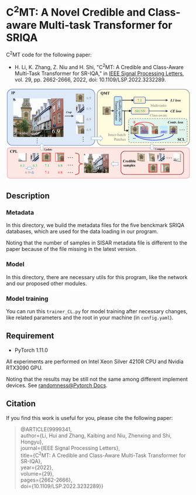 # C<sup>2</sup>MT: A Novel Credible and Class-aware Multi-task Transformer for SRIQA

C<sup>2</sup>MT code for the following paper:

- H. Li, K. Zhang, Z. Niu and H. Shi, "C<sup>2</sup>MT: A Credible and Class-Aware Multi-Task Transformer for SR-IQA," in [IEEE Signal Processing Letters](https://ieeexplore.ieee.org/document/9999341), vol. 29, pp. 2662-2666, 2022, doi: 10.1109/LSP.2022.3232289.

![Framework](Framework.png)

## Description

### Metadata
In this directory, we build the metadata files for the five benckmark SRIQA databases, which are used for the data loading in our program.

Noting that the number of samples in SISAR metadata file is different to the paper because of the file missing in the latest version.

### Model
In this directory, there are necessary utils for this program, like the network and our proposed other modules.

### Model training
You can run this `trainer_CL.py` for model training after necessary changes, like related parameters and the root in your machine (in `config.yaml`).

## Requirement
- PyTorch 1.11.0

All experiments are performed on Intel Xeon Silver 4210R CPU and Nvidia RTX3090 GPU.

Noting that the results may be still not the same among different implement devices. See [randomness@Pytorch Docs](https://pytorch.org/docs/stable/notes/randomness.html).

## Citation
If you find this work is useful for you, please cite the following paper:
>@ARTICLE{9999341,  
>author={Li, Hui and Zhang, Kaibing and Niu, Zhenxing and Shi, Hongyu},  
>journal={IEEE Signal Processing Letters},   
>title={C<sup>2</sup>MT: A Credible and Class-Aware Multi-Task Transformer for SR-IQA},   
>year={2022},  
>volume={29},  
>pages={2662-2666},  
>doi={10.1109/LSP.2022.3232289}}
